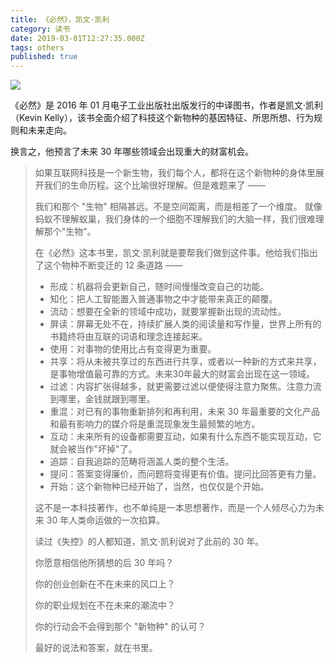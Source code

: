 ```yaml
---
title: 《必然》，凯文·凯利
category: 读书
date: 2019-03-01T12:27:35.000Z
tags: others
published: true
---
```


![](https://cdn.nlark.com/yuque/0/2019/jpeg/126032/1551443277107-c2cd178d-af6d-453f-a8bc-ea1612b7bc65.jpeg#align=left&display=inline&height=525&originHeight=525&originWidth=450&size=0&status=done&width=450)

《必然》是 2016 年 01 月电子工业出版社出版发行的中译图书，作者是凯文·凯利（Kevin Kelly），该书全面介绍了科技这个新物种的基因特征、所思所想、行为规则和未来走向。

换言之，他预言了未来 30 年哪些领域会出现重大的财富机会。

> 如果互联网科技是一个新生物，我们每个人，都将在这个新物种的身体里展开我们的生命历程。这个比喻很好理解。但是难题来了 ——
> 
> 我们和那个 "生物" 相隔甚远。不是空间距离，而是相差了一个维度。
> 就像蚂蚁不理解蚁巢，我们身体的一个细胞不理解我们的大脑一样，我们很难理解那个"生物"。
> 
> 在《必然》这本书里，凯文·凯利就是要帮我们做到这件事。他给我们指出了这个物种不断变迁的 12 条道路 ——
> 
> - 形成：机器将会更新自己，随时间慢慢改变自己的功能。
> - 知化：把人工智能置入普通事物之中才能带来真正的颠覆。
> - 流动：想要在全新的领域中成功，就要掌握新出现的流动性。
> - 屏读：屏幕无处不在，持续扩展人类的阅读量和写作量，世界上所有的书籍终将由互联的词语和理念连接起来。
> - 使用：对事物的使用比占有变得更为重要。
> - 共享：将从未被共享过的东西进行共享，或者以一种新的方式来共享，是事物增值最可靠的方式。未来30年最大的财富会出现在这一领域。
> - 过滤：内容扩张得越多，就更需要过滤以便使得注意力聚焦。注意力流到哪里，金钱就跟到哪里。
> - 重混：对已有的事物重新排列和再利用，未来 30 年最重要的文化产品和最有影响力的媒介将是重混现象发生最频繁的地方。
> - 互动：未来所有的设备都需要互动，如果有什么东西不能实现互动，它就会被当作"坏掉"了。
> - 追踪：自我追踪的范畴将涵盖人类的整个生活。
> - 提问：答案变得廉价，而问题将变得更有价值。提问比回答更有力量。
> - 开始：这个新物种已经开始了，当然，也仅仅是个开始。
> 
> 这不是一本科技著作，也不单纯是一本思想著作，而是一个人倾尽心力为未来 30 年人类命运做的一次掐算。
> 
> 读过《失控》的人都知道，凯文·凯利说对了此前的 30 年。
> 
> 你愿意相信他所猜想的后 30 年吗？
> 
> 你的创业创新在不在未来的风口上？
> 
> 你的职业规划在不在未来的潮流中？
> 
> 你的行动会不会得到那个 "新物种" 的认可？
> 
> 最好的说法和答案，就在书里。


